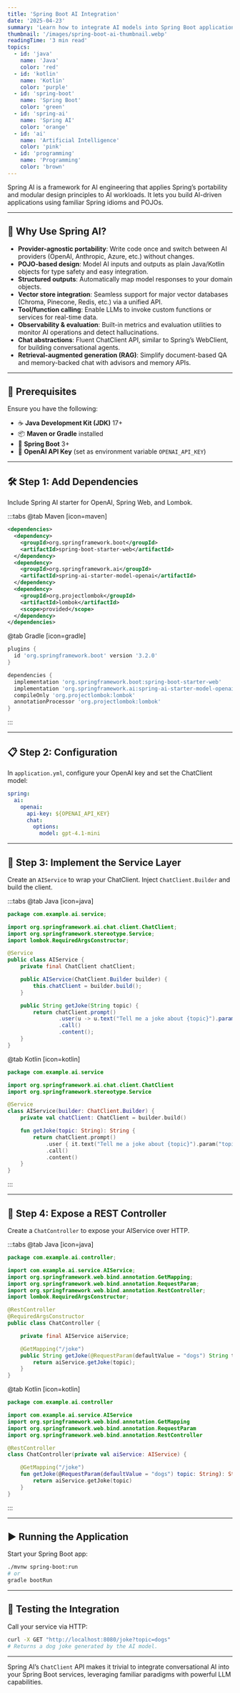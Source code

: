 ```yaml
---
title: 'Spring Boot AI Integration'
date: '2025-04-23'
summary: 'Learn how to integrate AI models into Spring Boot applications using Spring AI for modular, portable, and observable AI workflows.'
thumbnail: '/images/spring-boot-ai-thumbnail.webp'
readingTime: '3 min read'
topics:
  - id: 'java'
    name: 'Java'
    color: 'red'
  - id: 'kotlin'
    name: 'Kotlin'
    color: 'purple'
  - id: 'spring-boot'
    name: 'Spring Boot'
    color: 'green'
  - id: 'spring-ai'
    name: 'Spring AI'
    color: 'orange'
  - id: 'ai'
    name: 'Artificial Intelligence'
    color: 'pink'
  - id: 'programming'
    name: 'Programming'
    color: 'brown'
---
```


Spring AI is a framework for AI engineering that applies Spring’s portability and modular design principles to AI workloads. It lets you build AI-driven applications using familiar Spring idioms and POJOs.

---

## 🌟 Why Use Spring AI?

- **Provider-agnostic portability**: Write code once and switch between AI providers (OpenAI, Anthropic, Azure, etc.) without changes.
- **POJO-based design**: Model AI inputs and outputs as plain Java/Kotlin objects for type safety and easy integration.
- **Structured outputs**: Automatically map model responses to your domain objects.
- **Vector store integration**: Seamless support for major vector databases (Chroma, Pinecone, Redis, etc.) via a unified API.
- **Tool/function calling**: Enable LLMs to invoke custom functions or services for real-time data.
- **Observability & evaluation**: Built-in metrics and evaluation utilities to monitor AI operations and detect hallucinations.
- **Chat abstractions**: Fluent ChatClient API, similar to Spring’s WebClient, for building conversational agents.
- **Retrieval-augmented generation (RAG)**: Simplify document-based QA and memory-backed chat with advisors and memory APIs.

---

## 🌟 Prerequisites

Ensure you have the following:

- ☕ **Java Development Kit (JDK)** 17+
- 📦 **Maven or Gradle** installed
- 🐳 **Spring Boot** 3+
- 🔑 **OpenAI API Key** (set as environment variable `OPENAI_API_KEY`)

---

## 🛠️ Step 1: Add Dependencies

Include Spring AI starter for OpenAI, Spring Web, and Lombok.

:::tabs
@tab Maven [icon=maven]

```xml
<dependencies>
  <dependency>
    <groupId>org.springframework.boot</groupId>
    <artifactId>spring-boot-starter-web</artifactId>
  </dependency>
  <dependency>
    <groupId>org.springframework.ai</groupId>
    <artifactId>spring-ai-starter-model-openai</artifactId>
  </dependency>
  <dependency>
    <groupId>org.projectlombok</groupId>
    <artifactId>lombok</artifactId>
    <scope>provided</scope>
  </dependency>
</dependencies>
```

@tab Gradle [icon=gradle]

```groovy
plugins {
  id 'org.springframework.boot' version '3.2.0'
}

dependencies {
  implementation 'org.springframework.boot:spring-boot-starter-web'
  implementation 'org.springframework.ai:spring-ai-starter-model-openai'
  compileOnly 'org.projectlombok:lombok'
  annotationProcessor 'org.projectlombok:lombok'
}
```

:::

---

## 📋 Step 2: Configuration

In `application.yml`, configure your OpenAI key and set the ChatClient model:

```yaml
spring:
  ai:
    openai:
      api-key: ${OPENAI_API_KEY}
      chat:
        options:
          model: gpt-4.1-mini
```

---

## 📖 Step 3: Implement the Service Layer

Create an `AIService` to wrap your ChatClient. Inject `ChatClient.Builder` and build the client.

:::tabs
@tab Java [icon=java]

```java
package com.example.ai.service;

import org.springframework.ai.chat.client.ChatClient;
import org.springframework.stereotype.Service;
import lombok.RequiredArgsConstructor;

@Service
public class AIService {
    private final ChatClient chatClient;

    public AIService(ChatClient.Builder builder) {
        this.chatClient = builder.build();
    }

    public String getJoke(String topic) {
        return chatClient.prompt()
                .user(u -> u.text("Tell me a joke about {topic}").param("topic", topic))
                .call()
                .content();
    }
}
```

@tab Kotlin [icon=kotlin]

```kotlin
package com.example.ai.service

import org.springframework.ai.chat.client.ChatClient
import org.springframework.stereotype.Service

@Service
class AIService(builder: ChatClient.Builder) {
    private val chatClient: ChatClient = builder.build()

    fun getJoke(topic: String): String {
        return chatClient.prompt()
            .user { it.text("Tell me a joke about {topic}").param("topic", topic) }
            .call()
            .content()
    }
}
```

:::

---

## 📘 Step 4: Expose a REST Controller

Create a `ChatController` to expose your AIService over HTTP.

:::tabs
@tab Java [icon=java]

```java
package com.example.ai.controller;

import com.example.ai.service.AIService;
import org.springframework.web.bind.annotation.GetMapping;
import org.springframework.web.bind.annotation.RequestParam;
import org.springframework.web.bind.annotation.RestController;
import lombok.RequiredArgsConstructor;

@RestController
@RequiredArgsConstructor
public class ChatController {

    private final AIService aiService;

    @GetMapping("/joke")
    public String getJoke(@RequestParam(defaultValue = "dogs") String topic) {
        return aiService.getJoke(topic);
    }
}
```

@tab Kotlin [icon=kotlin]

```kotlin
package com.example.ai.controller

import com.example.ai.service.AIService
import org.springframework.web.bind.annotation.GetMapping
import org.springframework.web.bind.annotation.RequestParam
import org.springframework.web.bind.annotation.RestController

@RestController
class ChatController(private val aiService: AIService) {

    @GetMapping("/joke")
    fun getJoke(@RequestParam(defaultValue = "dogs") topic: String): String {
        return aiService.getJoke(topic)
    }
}
```

:::

---

## ▶️ Running the Application

Start your Spring Boot app:

```bash
./mvnw spring-boot:run
# or
gradle bootRun
```

---

## 🧪 Testing the Integration

Call your service via HTTP:

```bash
curl -X GET "http://localhost:8080/joke?topic=dogs"
# Returns a dog joke generated by the AI model.
```

---

Spring AI’s `ChatClient` API makes it trivial to integrate conversational AI into your Spring Boot services, leveraging familiar paradigms with powerful LLM capabilities.
